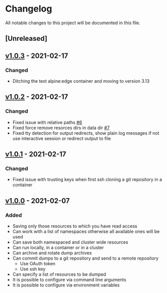 # Changelog

All notable changes to this project will be documented in this file.

## [Unreleased]

## [v1.0.3](../../releases/tag/v1.0.3) - 2021-02-17

### Changed

* Ditching the test alpine:edge container and moving to version 3.13

## [v1.0.2](../../releases/tag/v1.0.2) - 2021-02-17

### Changed

* Fixed issue with relative paths [#6](../../issues/6)
* Fixed force remove resorces dirs in data dir [#7](../../issues/7)
* Fixed tty detection for output redirects, show plain log messages if not use
interactive seesion or redirect output to file
## [v1.0.1](../../releases/tag/v1.0.1) - 2021-02-17

### Changed

* Fixed issue with trusting keys when first ssh cloning a git repository
in a container
## [v1.0.0](/releases/tag/v1.0.0) - 2021-02-07

### Added

* Saving only those resources to which you have read access
* Can work with a list of namespaces otherwise all available ones will be used
* Can save both namespaced and cluster wide resources
* Can run locally, in a container or in a cluster
* Can archive and rotate dump archives
* Can commit dumps to a git repository and send to a remote repository
  * Use OAuth token
  * Use ssh key
* Can specify a list of resources to be dumped
* It is possible to configure via command line arguments
* It is possible to configure via environment variables
